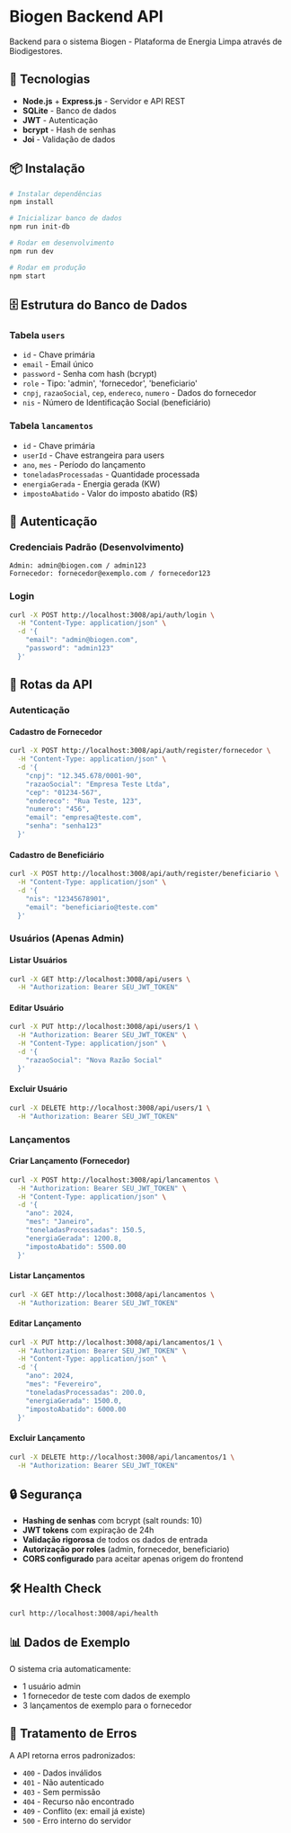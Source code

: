 
# Biogen Backend API

Backend para o sistema Biogen - Plataforma de Energia Limpa através de Biodigestores.

## 🚀 Tecnologias

- **Node.js** + **Express.js** - Servidor e API REST
- **SQLite** - Banco de dados
- **JWT** - Autenticação
- **bcrypt** - Hash de senhas
- **Joi** - Validação de dados

## 📦 Instalação

```bash
# Instalar dependências
npm install

# Inicializar banco de dados
npm run init-db

# Rodar em desenvolvimento
npm run dev

# Rodar em produção
npm start
```

## 🗄️ Estrutura do Banco de Dados

### Tabela `users`
- `id` - Chave primária
- `email` - Email único
- `password` - Senha com hash (bcrypt)
- `role` - Tipo: 'admin', 'fornecedor', 'beneficiario'
- `cnpj`, `razaoSocial`, `cep`, `endereco`, `numero` - Dados do fornecedor
- `nis` - Número de Identificação Social (beneficiário)

### Tabela `lancamentos`
- `id` - Chave primária
- `userId` - Chave estrangeira para users
- `ano`, `mes` - Período do lançamento
- `toneladasProcessadas` - Quantidade processada
- `energiaGerada` - Energia gerada (KW)
- `impostoAbatido` - Valor do imposto abatido (R$)

## 🔐 Autenticação

### Credenciais Padrão (Desenvolvimento)
```
Admin: admin@biogen.com / admin123
Fornecedor: fornecedor@exemplo.com / fornecedor123
```

### Login
```bash
curl -X POST http://localhost:3008/api/auth/login \
  -H "Content-Type: application/json" \
  -d '{
    "email": "admin@biogen.com",
    "password": "admin123"
  }'
```

## 📡 Rotas da API

### Autenticação

#### Cadastro de Fornecedor
```bash
curl -X POST http://localhost:3008/api/auth/register/fornecedor \
  -H "Content-Type: application/json" \
  -d '{
    "cnpj": "12.345.678/0001-90",
    "razaoSocial": "Empresa Teste Ltda",
    "cep": "01234-567",
    "endereco": "Rua Teste, 123",
    "numero": "456",
    "email": "empresa@teste.com",
    "senha": "senha123"
  }'
```

#### Cadastro de Beneficiário
```bash
curl -X POST http://localhost:3008/api/auth/register/beneficiario \
  -H "Content-Type: application/json" \
  -d '{
    "nis": "12345678901",
    "email": "beneficiario@teste.com"
  }'
```

### Usuários (Apenas Admin)

#### Listar Usuários
```bash
curl -X GET http://localhost:3008/api/users \
  -H "Authorization: Bearer SEU_JWT_TOKEN"
```

#### Editar Usuário
```bash
curl -X PUT http://localhost:3008/api/users/1 \
  -H "Authorization: Bearer SEU_JWT_TOKEN" \
  -H "Content-Type: application/json" \
  -d '{
    "razaoSocial": "Nova Razão Social"
  }'
```

#### Excluir Usuário
```bash
curl -X DELETE http://localhost:3008/api/users/1 \
  -H "Authorization: Bearer SEU_JWT_TOKEN"
```

### Lançamentos

#### Criar Lançamento (Fornecedor)
```bash
curl -X POST http://localhost:3008/api/lancamentos \
  -H "Authorization: Bearer SEU_JWT_TOKEN" \
  -H "Content-Type: application/json" \
  -d '{
    "ano": 2024,
    "mes": "Janeiro",
    "toneladasProcessadas": 150.5,
    "energiaGerada": 1200.8,
    "impostoAbatido": 5500.00
  }'
```

#### Listar Lançamentos
```bash
curl -X GET http://localhost:3008/api/lancamentos \
  -H "Authorization: Bearer SEU_JWT_TOKEN"
```

#### Editar Lançamento
```bash
curl -X PUT http://localhost:3008/api/lancamentos/1 \
  -H "Authorization: Bearer SEU_JWT_TOKEN" \
  -H "Content-Type: application/json" \
  -d '{
    "ano": 2024,
    "mes": "Fevereiro",
    "toneladasProcessadas": 200.0,
    "energiaGerada": 1500.0,
    "impostoAbatido": 6000.00
  }'
```

#### Excluir Lançamento
```bash
curl -X DELETE http://localhost:3008/api/lancamentos/1 \
  -H "Authorization: Bearer SEU_JWT_TOKEN"
```

## 🔒 Segurança

- **Hashing de senhas** com bcrypt (salt rounds: 10)
- **JWT tokens** com expiração de 24h
- **Validação rigorosa** de todos os dados de entrada
- **Autorização por roles** (admin, fornecedor, beneficiario)
- **CORS configurado** para aceitar apenas origem do frontend

## 🛠️ Health Check

```bash
curl http://localhost:3008/api/health
```

## 📊 Dados de Exemplo

O sistema cria automaticamente:
- 1 usuário admin
- 1 fornecedor de teste com dados de exemplo
- 3 lançamentos de exemplo para o fornecedor

## 🚨 Tratamento de Erros

A API retorna erros padronizados:
- `400` - Dados inválidos
- `401` - Não autenticado
- `403` - Sem permissão
- `404` - Recurso não encontrado
- `409` - Conflito (ex: email já existe)
- `500` - Erro interno do servidor
